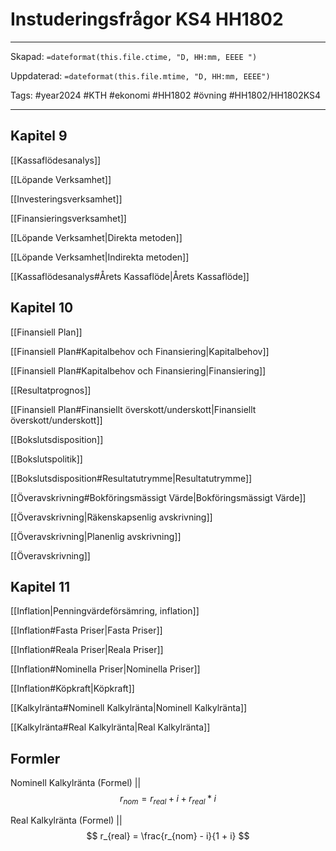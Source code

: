 # Instuderingsfrågor KS4 HH1802

---

Skapad: `=dateformat(this.file.ctime, "D, HH:mm, EEEE ")`

Uppdaterad: `=dateformat(this.file.mtime, "D, HH:mm, EEEE")`

Tags: #year2024 #KTH #ekonomi #HH1802 #övning #HH1802/HH1802KS4

---

## Kapitel 9

[[Kassaflödesanalys]]

[[Löpande Verksamhet]]

[[Investeringsverksamhet]]

[[Finansieringsverksamhet]]

[[Löpande Verksamhet|Direkta metoden]]

[[Löpande Verksamhet|Indirekta metoden]]

[[Kassaflödesanalys#Årets Kassaflöde|Årets Kassaflöde]]

## Kapitel 10

[[Finansiell Plan]]

[[Finansiell Plan#Kapitalbehov och Finansiering|Kapitalbehov]]

[[Finansiell Plan#Kapitalbehov och Finansiering|Finansiering]]

[[Resultatprognos]]

[[Finansiell Plan#Finansiellt överskott/underskott|Finansiellt överskott/underskott]]

[[Bokslutsdisposition]]

[[Bokslutspolitik]]

[[Bokslutsdisposition#Resultatutrymme|Resultatutrymme]]

[[Överavskrivning#Bokföringsmässigt Värde|Bokföringsmässigt Värde]]

[[Överavskrivning|Räkenskapsenlig avskrivning]]

[[Överavskrivning|Planenlig avskrivning]]

[[Överavskrivning]]

## Kapitel 11

[[Inflation|Penningvärdeförsämring, inflation]]

[[Inflation#Fasta Priser|Fasta Priser]]

[[Inflation#Reala Priser|Reala Priser]]

[[Inflation#Nominella Priser|Nominella Priser]]

[[Inflation#Köpkraft|Köpkraft]]

[[Kalkylränta#Nominell Kalkylränta|Nominell Kalkylränta]]

[[Kalkylränta#Real Kalkylränta|Real Kalkylränta]]

## Formler

Nominell Kalkylränta (Formel)
||
$$
r_{nom} = r_{real} + i + r_{real} * i
$$
<!--SR:!2024-05-23,7,250-->

Real Kalkylränta (Formel)
||
$$
r_{real} = \frac{r_{nom} - i}{1 + i}
$$
<!--SR:!2024-05-20,4,230-->
